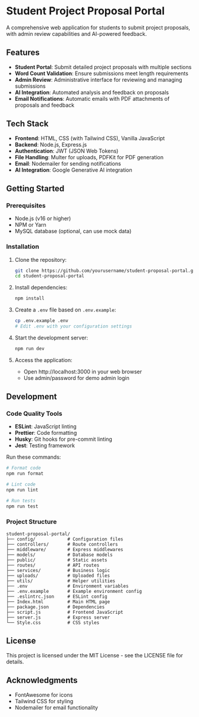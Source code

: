 # Student Project Proposal Portal

A comprehensive web application for students to submit project proposals, with admin review capabilities and AI-powered feedback.

## Features

- **Student Portal**: Submit detailed project proposals with multiple sections
- **Word Count Validation**: Ensure submissions meet length requirements
- **Admin Review**: Administrative interface for reviewing and managing submissions
- **AI Integration**: Automated analysis and feedback on proposals
- **Email Notifications**: Automatic emails with PDF attachments of proposals and feedback

## Tech Stack

- **Frontend**: HTML, CSS (with Tailwind CSS), Vanilla JavaScript
- **Backend**: Node.js, Express.js
- **Authentication**: JWT (JSON Web Tokens)
- **File Handling**: Multer for uploads, PDFKit for PDF generation
- **Email**: Nodemailer for sending notifications
- **AI Integration**: Google Generative AI integration

## Getting Started

### Prerequisites

- Node.js (v16 or higher)
- NPM or Yarn
- MySQL database (optional, can use mock data)

### Installation

1. Clone the repository:
   ```bash
   git clone https://github.com/yourusername/student-proposal-portal.git
   cd student-proposal-portal
   ```

2. Install dependencies:
   ```bash
   npm install
   ```

3. Create a `.env` file based on `.env.example`:
   ```bash
   cp .env.example .env
   # Edit .env with your configuration settings
   ```

4. Start the development server:
   ```bash
   npm run dev
   ```

5. Access the application:
   - Open http://localhost:3000 in your web browser
   - Use admin/password for demo admin login

## Development

### Code Quality Tools

- **ESLint**: JavaScript linting
- **Prettier**: Code formatting
- **Husky**: Git hooks for pre-commit linting
- **Jest**: Testing framework

Run these commands:

```bash
# Format code
npm run format

# Lint code
npm run lint

# Run tests
npm run test
```

### Project Structure

```
student-proposal-portal/
├── config/            # Configuration files
├── controllers/       # Route controllers
├── middleware/        # Express middlewares
├── models/            # Database models
├── public/            # Static assets
├── routes/            # API routes
├── services/          # Business logic
├── uploads/           # Uploaded files
├── utils/             # Helper utilities
├── .env               # Environment variables
├── .env.example       # Example environment config
├── .eslintrc.json     # ESLint config
├── Index.html         # Main HTML page
├── package.json       # Dependencies
├── script.js          # Frontend JavaScript
├── server.js          # Express server
└── Style.css          # CSS styles
```

## License

This project is licensed under the MIT License - see the LICENSE file for details.

## Acknowledgments

- FontAwesome for icons
- Tailwind CSS for styling
- Nodemailer for email functionality